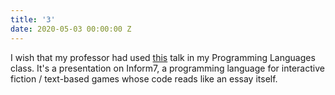 ```yaml
---
title: '3'
date: 2020-05-03 00:00:00 Z
---
```


I wish that my professor had used [this](http://www.emshort.com/ifmu/inform.html) talk in my Programming Languages class. It's a presentation on Inform7, a programming language for interactive fiction / text-based games whose code reads like an essay itself.